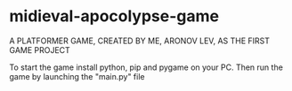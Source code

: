 # midieval-apocolypse-game
A PLATFORMER GAME, CREATED BY ME, ARONOV LEV, AS THE FIRST GAME PROJECT

To start the game install python, pip and pygame on your PC. Then run the game by launching the "main.py" file
